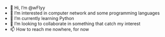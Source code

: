 - 👋 Hi, I’m @wFIyy
- 👀 I’m interested in computer network and some programming languages
- 🌱 I’m currently learning Python
- 💞️ I’m looking to collaborate in something that catch my interest
- 📫 How to reach me nowhere, for now

<!---
wFIyy/wFIyy is a ✨ special ✨ repository because its `README.md` (this file) appears on your GitHub profile.
You can click the Preview link to take a look at your changes.
--->
